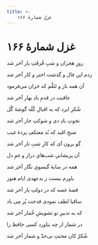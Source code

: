 ```yaml
---
title: >-
    غزل شمارهٔ ۱۶۶
---
```

# غزل شمارهٔ ۱۶۶

<div class="b" id="bn1"><div class="m1"><p>روزِ هجران و شبِ فُرقَتِ یار آخر شد</p></div>
<div class="m2"><p>زدم این فال و گذشت اختر و کار آخر شد</p></div></div>
<div class="b" id="bn2"><div class="m1"><p>آن همه ناز و تَنَعُّم که خزان می‌فرمود</p></div>
<div class="m2"><p>عاقبت در قدمِ بادِ بهار آخر شد</p></div></div>
<div class="b" id="bn3"><div class="m1"><p>شُکرِ ایزد که به اقبالِ کُلَه گوشهٔ گُل</p></div>
<div class="m2"><p>نخوتِ بادِ دی و شوکتِ خار آخر شد</p></div></div>
<div class="b" id="bn4"><div class="m1"><p>صبحِ امّید که بُد معتکفِ پردهٔ غیب</p></div>
<div class="m2"><p>گو برون آی که کارِ شبِ تار آخر شد</p></div></div>
<div class="b" id="bn5"><div class="m1"><p>آن پریشانیِ شب‌هایِ دراز و غمِ دل</p></div>
<div class="m2"><p>همه در سایهٔ گیسویِ نگار آخر شد</p></div></div>
<div class="b" id="bn6"><div class="m1"><p>باورم نیست ز بدعهدی ایام هنوز</p></div>
<div class="m2"><p>قصهٔ غصه که در دولتِ یار آخر شد</p></div></div>
<div class="b" id="bn7"><div class="m1"><p>ساقیا لطف نمودی قدحت پُر مِی باد</p></div>
<div class="m2"><p>که به تدبیرِ تو تشویشِ خُمار آخر شد</p></div></div>
<div class="b" id="bn8"><div class="m1"><p>در شمار ار چه نیاورد کسی حافظ را</p></div>
<div class="m2"><p>شُکرْ کان محنتِ بی‌حدّ و شمار آخر شد</p></div></div>